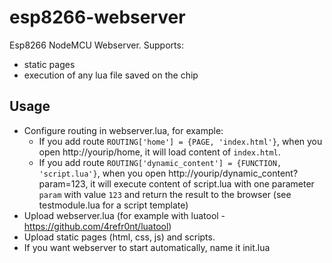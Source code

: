 # esp8266-webserver
Esp8266 NodeMCU Webserver. Supports:
- static pages
- execution of any lua file saved on the chip

## Usage
- Configure routing in webserver.lua, for example:
  - If you add route `ROUTING['home'] = {PAGE, 'index.html'}`, when you open http://yourip/home, it will load content of `index.html`.
  - If you add route `ROUTING['dynamic_content'] = {FUNCTION, 'script.lua'}`, when you open http://yourip/dynamic_content?param=123, it will execute content of script.lua with one parameter `param` with value `123` and return the result to the browser (see testmodule.lua for a script template)
- Upload webserver.lua (for example with luatool - https://github.com/4refr0nt/luatool)
- Upload static pages (html, css, js) and scripts.
- If you want webserver to start automatically, name it init.lua

